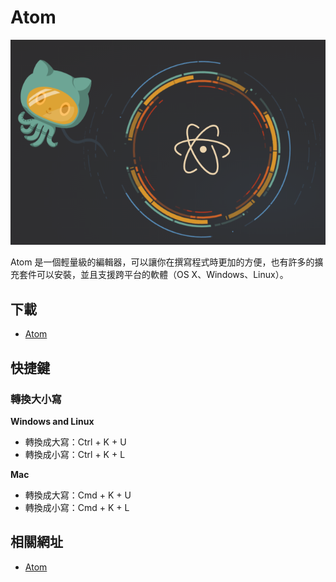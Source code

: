 # Atom

![Atom](./images/atom.png)

Atom 是一個輕量級的編輯器，可以讓你在撰寫程式時更加的方便，也有許多的擴充套件可以安裝，並且支援跨平台的軟體（OS X、Windows、Linux）。

## 下載

* [Atom](https://atom.io/)


## 快捷鍵

### 轉換大小寫

**Windows and Linux**

* 轉換成大寫：Ctrl + K + U
* 轉換成小寫：Ctrl + K + L

**Mac**

* 轉換成大寫：Cmd + K + U
* 轉換成小寫：Cmd + K + L

## 相關網址

* [Atom](https://atom.io/)
